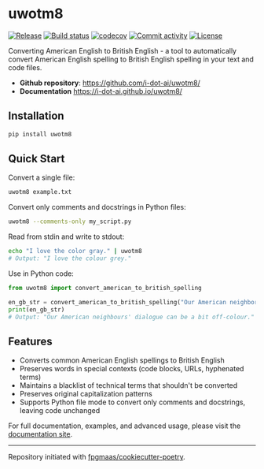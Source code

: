 # uwotm8

[![Release](https://img.shields.io/github/v/release/i-dot-ai/uwotm8)](https://img.shields.io/github/v/release/i-dot-ai/uwotm8)
[![Build status](https://img.shields.io/github/actions/workflow/status/i-dot-ai/uwotm8/main.yml?branch=main)](https://github.com/i-dot-ai/uwotm8/actions/workflows/main.yml?query=branch%3Amain)
[![codecov](https://codecov.io/gh/i-dot-ai/uwotm8/branch/main/graph/badge.svg)](https://codecov.io/gh/i-dot-ai/uwotm8)
[![Commit activity](https://img.shields.io/github/commit-activity/m/i-dot-ai/uwotm8)](https://img.shields.io/github/commit-activity/m/i-dot-ai/uwotm8)
[![License](https://img.shields.io/github/license/i-dot-ai/uwotm8)](https://img.shields.io/github/license/i-dot-ai/uwotm8)

Converting American English to British English - a tool to automatically convert American English spelling to British English spelling in your text and code files.

- **Github repository**: <https://github.com/i-dot-ai/uwotm8/>
- **Documentation** <https://i-dot-ai.github.io/uwotm8/>

## Installation

```bash
pip install uwotm8
```

## Quick Start

Convert a single file:

```bash
uwotm8 example.txt
```

Convert only comments and docstrings in Python files:

```bash
uwotm8 --comments-only my_script.py
```

Read from stdin and write to stdout:

```bash
echo "I love the color gray." | uwotm8
# Output: "I love the colour grey."
```

Use in Python code:

```python
from uwotm8 import convert_american_to_british_spelling

en_gb_str = convert_american_to_british_spelling("Our American neighbors' dialog can be a bit off-color.")
print(en_gb_str)
# Output: "Our American neighbours' dialogue can be a bit off-colour."
```

## Features

- Converts common American English spellings to British English
- Preserves words in special contexts (code blocks, URLs, hyphenated terms)
- Maintains a blacklist of technical terms that shouldn't be converted
- Preserves original capitalization patterns
- Supports Python file mode to convert only comments and docstrings, leaving code unchanged

For full documentation, examples, and advanced usage, please visit the [documentation site](https://i-dot-ai.github.io/uwotm8/).

---

Repository initiated with [fpgmaas/cookiecutter-poetry](https://github.com/fpgmaas/cookiecutter-poetry).
